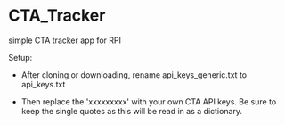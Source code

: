 # CTA_Tracker
simple CTA tracker app for RPI

Setup:

* After cloning or downloading, rename api_keys_generic.txt to api_keys.txt

* Then replace the 'xxxxxxxxx' with your own CTA API keys.  Be sure to keep the single quotes as this will be
read in as a dictionary.

